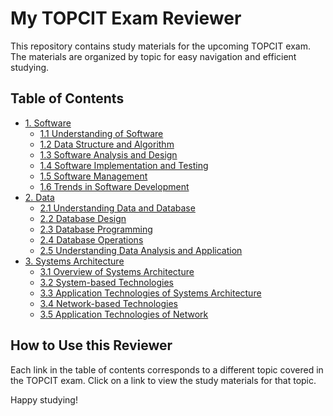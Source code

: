 # My TOPCIT Exam Reviewer

This repository contains study materials for the upcoming TOPCIT exam. The materials are organized by topic for easy navigation and efficient studying.

## Table of Contents

- [1. Software](/1-software/)
  - [1.1 Understanding of Software](/1-software/1.1-understanding-software.md)
  - [1.2 Data Structure and Algorithm](/1-software/1.2-data-structure-and-algorithm.md)
  - [1.3 Software Analysis and Design](/1-software/1.3-software-analysis-and-design.md)
  - [1.4 Software Implementation and Testing](/1-software/1.4-software-implementation-and-testing.md)
  - [1.5 Software Management](/1-software/1.5-software-management.md)
  - [1.6 Trends in Software Development](/1-software/1.6-trends-in-software-development.md)
- [2. Data](/2-data/)
  - [2.1 Understanding Data and Database](/2-data/2.1-understanding-data-and-database.md)
  - [2.2 Database Design](/2-data/2.2-database-design.md)
  - [2.3 Database Programming](/2-data/2.3-database-programming.md)
  - [2.4 Database Operations](/2-data/2.4-database-operations.md)
  - [2.5 Understanding Data Analysis and Application](/2-data/2.5-understanding-data-analysis-and-application.md)
- [3. Systems Architecture](/3-systems-architecture/)
  - [3.1 Overview of Systems Architecture](/3-systems-architecture/3.1-overview-of-systems-architecture.md)
  - [3.2 System-based Technologies](/3-systems-architecture/3.2-system-based-technologies.md)
  - [3.3 Application Technologies of Systems Architecture](/3-systems-architecture/3.3-application-technologies-of-systems-architecture.md)
  - [3.4 Network-based Technologies](/3-systems-architecture/3.4-network-based-technologies.md)
  - [3.5 Application Technologies of Network](/3-systems-architecture/3.5-application-technologies-of-network.md)


## How to Use this Reviewer

Each link in the table of contents corresponds to a different topic covered in the TOPCIT exam. Click on a link to view the study materials for that topic.

Happy studying!